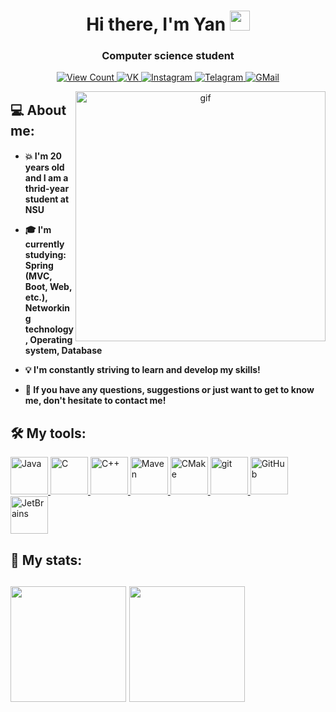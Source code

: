 <h1 align="center">Hi there, I'm Yan</a> 
<img src="https://github.com/blackcater/blackcater/raw/main/images/Hi.gif" height="32"/></h1>
<h3 align="center">Computer science student</h3>

<p align="center">
    <a href="http://papertoilet.com/">
        <img
            src="https://komarev.com/ghpvc/?username=ykhdr&style=for-the-badge&color=00AA00"
            alt="View Count"
            title="View count (click for something interesting)">
    </a>
    <a href="https://vk.com/yan.khudorozhkov/">
        <img
            src="https://img.shields.io/badge/-Vkontakte-1155ba?style=for-the-badge&logo=Vk"
            title="VK"
            alt="VK">
    </a>
    <a href="https://instagram.com/yanuulya_/">
        <img
            src="https://img.shields.io/badge/Instagram-%23E4405F.svg?style=for-the-badge&logo=Instagram&logoColor=white"
            title="Instagram"
            alt="Instagram">
    </a>
    <a href="https://t.me/ykhdr/">
        <img
            src="https://img.shields.io/badge/Telegram-2CA5E0?style=for-the-badge&logo=telegram&logoColor=white"
            title="Telegram"
            alt="Telagram">
    </a>
    <a href="mailto:y.khudorozhkov@g.nsu.ru">
        <img
            src="https://img.shields.io/badge/Gmail-D14836?style=for-the-badge&logo=gmail&logoColor=white"
            title="GMail"
            alt="GMail">
    </a>
</p>
<p align="center">
  <img 
       src="https://cutewallpaper.org/25/anime-phone-gif-wallpaper/23-anime-desktop-wallpaper-gif-1-%E2%96%B7-hd-wallpaper-4k-%E2%9C%93-free.gif"
       height="400px"
       align="right"
       alt="gif" >
   
  <h2>💻 About me:</h2>
  <h4>
     <ul>
        <li>💥 I'm 20 years old and I am a thrid-year student at NSU<p></li>
         <li>🎓 I'm currently studying: <b>Spring (MVC, Boot, Web, etc.)</b>, <b>Networking technology</b>, <b>Operating system</b>, <b>Database</b> <p> </li>
        <li>💡 I'm constantly striving to learn and develop my skills!<p></li>
        <li>📨 If you have any questions, suggestions or just want to get to know me, don't hesitate to contact me!<p></li> 
    </ul>
  </h5>
</p>

<p align="center">
  <h2>🛠 My tools:</h2>
  <a href="https://oracle.com/ru/java/">
    <img
        src="https://skillicons.dev/icons?i=java"
        title="Java"
        alt="Java"
        height="60px">
  </a>
  <a href="https://iso.org/">
    <img
        src="https://user-images.githubusercontent.com/90527574/230726366-32827d1f-021a-40ed-9572-b9313311fb6e.svg"
        title="C"
        alt="C"
        height="60px">
  </a>
  <a href="https://isocpp.org/">
    <img
        src="https://user-images.githubusercontent.com/90527574/230726381-9ed4191b-2a7d-4398-a09f-0b3561d8082c.svg"
        title="C++"
        alt="C++"
        height="60px">
  </a>
  <a href="https://maven.apache.org/">
    <img
        src="https://skillicons.dev/icons?i=maven"
        title="Maven"
        alt="Maven"
        height="60px">
  </a>
  <a href="https://cmake.org/">
    <img
        src="https://skillicons.dev/icons?i=cmake"
        title="CMake"
        alt="CMake"
        height="60px">
  </a>
  <a href="https://git-scm.com/">
    <img
        src="https://user-images.githubusercontent.com/90527574/230726524-9aaa426e-c76d-4b6c-bd12-60c8bbb3c193.svg"
        title="Git"
        alt="git"
        height="60px">
  </a>
  <a href="https://github.com/">
    <img
        src="https://skillicons.dev/icons?i=github"
        title="GitHub"
        alt="GitHub"
        height="60px">
  </a>
  <a href="https://www.jetbrains.com/">
    <img
        src="https://user-images.githubusercontent.com/90527574/230726548-3ba069be-a8d8-48db-b322-4b4bb691746a.svg"
        title="JetBrains"
        alt="JetBrains"
        height="60px">
  </a>
</p>

<p align="center">
  <h2>🪪 My stats:<h2>
    <img
         src="https://leetcard.jacoblin.cool/ykhdr?hide=ranking,easy-solved-count,medium-solved-count,hard-solved-count" 
         height="185px"
         align="center">
    <img
         src="https://github-readme-stats.vercel.app/api/top-langs/?username=ykhdr&layout=compact&theme=tokyonight"
         height="185px"
         align="center">
</p>

